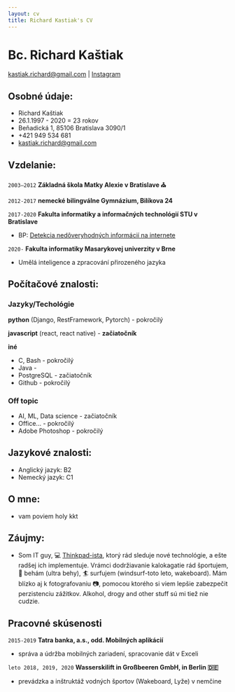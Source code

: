 ```yaml
---
layout: cv
title: Richard Kastiak's CV
---
```

# Bc. Richard Kaštiak

<div id="webaddress">
<a href="kastiak.richard@gmail.com">kastiak.richard@gmail.com</a>
| <a href="https://www.instagram.com/riqardos/">Instagram</a>
</div>

## Osobné údaje:
- Richard Kaštiak
- 26.1.1997 - 2020 = 23 rokov
- Beňadická 1, 85106 Bratislava 3090/1
- +421 949 534 681
- kastiak.richard@gmail.com

## Vzdelanie:
`2003–2012`
__Základná škola Matky Alexie v Bratislave :church:__ 

`2012-2017`
__nemecké bilingválne Gymnázium, Bilíkova 24__

`2017-2020`
__Fakulta informatiky a informačných technológií STU v Bratislave__
- BP: [Detekcia nedôveryhodných informácií na internete](http://opac.crzp.sk/?fn=detailBiblioForm&sid=F0D9EA643ED404031EEE171BE0B8&seo=CRZP-detail-kniha)

`2020-`
__Fakulta informatiky Masarykovej univerzity v Brne__
- Umělá inteligence a zpracování přirozeného jazyka

## Počítačové znalosti:

### Jazyky/Techológie

__python__ (Django, RestFramework, Pytorch) - pokročilý 

__javascript__ (react, react native) - **začiatočník** 

__iné__
- C, Bash - pokročilý
- Java - 
- PostgreSQL - začiatočník
- Github - pokročilý

### Off topic
- AI, ML, Data science - začiatočník
- Office... - pokročilý
- Adobe Photoshop - pokročilý

## Jazykové znalosti:
- Anglický jazyk: B2
- Nemecký jazyk: C1

## O mne:
- vam poviem holy kkt

## Záujmy:
- Som IT guy, :computer: [Thinkpad-ista](https://www.reddit.com/r/thinkpad/), ktorý rád sleduje nové technológie, a ešte radšej ich implementuje. Vrámci dodržiavanie kalokagatie rád športujem, :running: behám (ultra behy),  :surfer: surfujem (windsurf-toto leto, wakeboard). Mám blízko aj k fotografovaniu :camera:, pomocou ktorého si viem lepšie zabezpečit perzistenciu zážitkov. Alkohol, drogy and other stuff sú mi tiež nie cudzie.

## Pracovné skúsenosti
`2015-2019`
__Tatra banka, a.s., odd. Mobilných aplikácií__
- správa a údržba mobilných zariadení, spracovanie dát v Exceli

`leto 2018, 2019, 2020`
__Wasserskilift in Großbeeren GmbH, in Berlin :de:__
- prevádzka a inštruktáž vodných športov (Wakeboard, Lyže) v nemčine


<!-- ### Footer

Last updated: May 2013 -->


